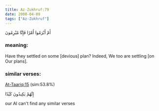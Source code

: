 ```yaml
---
title: Az-Zukhruf:79
date: 2008-04-09
tags: ["Az-Zukhruf"]
---
```

أَمْ أَبْرَمُوا أَمْرًا فَإِنَّا مُبْرِمُونَ
### meaning: 
Have they settled on some [devious] plan? Indeed, We too are settling [on Our plans].
### similar verses: 

[At-Taariq:15](/86/15) (sim:53.8%)

إِنَّهُمْ يَكِيدُونَ كَيْدًا

our AI can't find any similar verses



